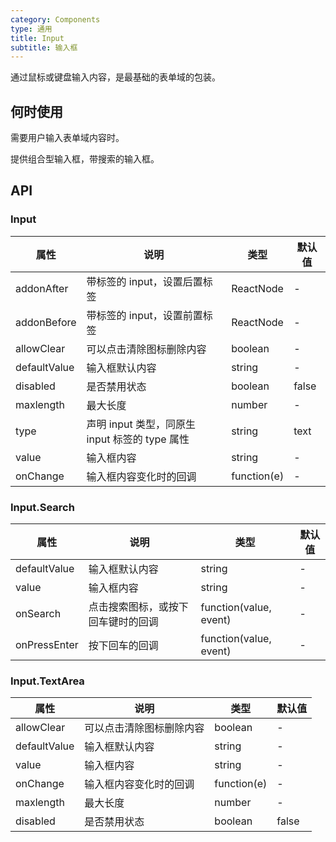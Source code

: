 ```yaml
---
category: Components
type: 通用
title: Input
subtitle: 输入框
---
```


通过鼠标或键盘输入内容，是最基础的表单域的包装。

## 何时使用

需要用户输入表单域内容时。

提供组合型输入框，带搜索的输入框。

## API

### Input

| 属性 | 说明 | 类型 | 默认值 |
| --- | ---  | --- | ---   |
| addonAfter | 带标签的 input，设置后置标签 | ReactNode | - |
| addonBefore | 带标签的 input，设置前置标签 | ReactNode | - |
| allowClear | 可以点击清除图标删除内容 | boolean | - |
| defaultValue | 输入框默认内容 | string | - |
| disabled | 是否禁用状态 | boolean | false |
| maxlength | 最大长度 | number | - |
| type | 声明 input 类型，同原生 input 标签的 type 属性 | string | text |
| value | 输入框内容 | string | - |
| onChange | 输入框内容变化时的回调 | function(e) | - |

### Input.Search

| 属性 | 说明 | 类型 | 默认值 |
| --- | --- | ---  | ---   |
| defaultValue | 输入框默认内容 | string | - |
| value | 输入框内容 | string | - |
| onSearch | 点击搜索图标，或按下回车键时的回调 | function(value, event) | - |
| onPressEnter | 按下回车的回调 | function(value, event) | - |

### Input.TextArea

| 属性 | 说明 | 类型 | 默认值 |
| --- | --- | ---  | ---   |
| allowClear | 可以点击清除图标删除内容 | boolean | - |
| defaultValue | 输入框默认内容 | string | - |
| value | 输入框内容 | string | - |
| onChange | 输入框内容变化时的回调 | function(e) | - |
| maxlength | 最大长度 | number | - |
| disabled | 是否禁用状态 | boolean | false |
